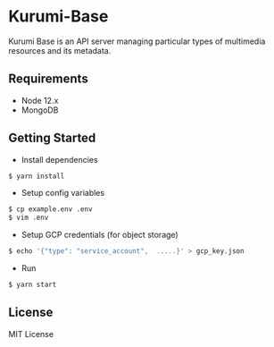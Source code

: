 # Kurumi-Base

Kurumi Base is an API server managing particular types of multimedia resources and its metadata.

## Requirements

 - Node 12.x
 - MongoDB

## Getting Started

 - Install dependencies
```bash
$ yarn install
```
 - Setup config variables
```bash
$ cp example.env .env
$ vim .env
```
 - Setup GCP credentials (for object storage)
```bash
$ echo '{"type": "service_account",  .....}' > gcp_key.json
```
  - Run
```bash
$ yarn start
```

## License
MIT License